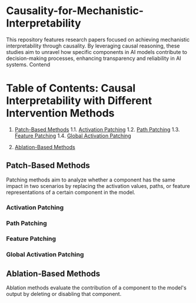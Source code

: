 # Causality-for-Mechanistic-Interpretability
This repository features research papers focused on achieving mechanistic interpretability through causality. By leveraging causal reasoning, these studies aim to unravel how specific components in AI models contribute to decision-making processes, enhancing transparency and reliability in AI systems.
Contend

# Table of Contents: Causal Interpretability with Different Intervention Methods

1. [Patch-Based Methods](#patch-based-methods)
   1.1. [Activation Patching](##Activation-Patching)
   1.2. [Path Patching](##Path-Patching)
   1.3. [Feature Patching](##Feature-Patching)
   1.4. [Global Activation Patching](##Global-Activation-Patching)

   
3. [Ablation-Based Methods](#ablation-based-methods)

## Patch-Based Methods
Patching methods aim to analyze whether a component has the same impact in two scenarios by replacing the activation values, paths, or feature representations of a certain component in the model.
### Activation Patching
### Path Patching
### Feature Patching
### Global Activation Patching
## Ablation-Based Methods
Ablation methods evaluate the contribution of a component to the model's output by deleting or disabling that component.



